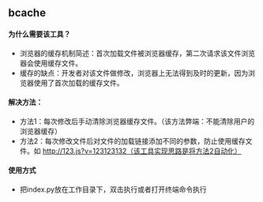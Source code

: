 ## bcache

#### 为什么需要该工具？

+ 浏览器的缓存机制简述：首次加载文件被浏览器缓存，第二次请求该文件浏览器会使用缓存文件。
+ 缓存的缺点：开发者对该文件做修改，浏览器上无法得到及时的更新，因为浏览器使用了首次加载的缓存文件。

#### 解决方法：

+ 方法1：每次修改后手动清除浏览器缓存文件。（该方法弊端：不能清除用户的浏览器缓存）
+ 方法2：每次修改文件后对文件的加载链接添加不同的参数，防止使用缓存文件。如 http://123.js?v=123123132（该工具实现思路是将方法2自动化）

#### 使用方式

+ 把index.py放在工作目录下，双击执行或者打开终端命令执行